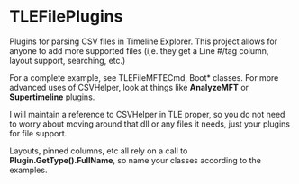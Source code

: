 # TLEFilePlugins
Plugins for parsing CSV files in Timeline Explorer. This project allows for anyone to add more supported files (i,e. they get a Line #/tag column, layout support, searching, etc.)

For a complete example, see TLEFileMFTECmd, Boot* classes. For more advanced uses of CSVHelper, look at things like **AnalyzeMFT** or **Supertimeline** plugins.

I will maintain a reference to CSVHelper in TLE proper, so you do not need to worry about moving around that dll or any files it needs, just your plugins for file support.

Layouts, pinned columns, etc all rely on a call to **Plugin.GetType().FullName**, so name your classes according to the examples.
